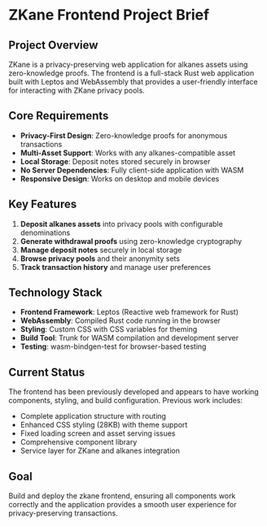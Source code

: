 # ZKane Frontend Project Brief

## Project Overview
ZKane is a privacy-preserving web application for alkanes assets using zero-knowledge proofs. The frontend is a full-stack Rust web application built with Leptos and WebAssembly that provides a user-friendly interface for interacting with ZKane privacy pools.

## Core Requirements
- **Privacy-First Design**: Zero-knowledge proofs for anonymous transactions
- **Multi-Asset Support**: Works with any alkanes-compatible asset
- **Local Storage**: Deposit notes stored securely in browser
- **No Server Dependencies**: Fully client-side application with WASM
- **Responsive Design**: Works on desktop and mobile devices

## Key Features
1. **Deposit alkanes assets** into privacy pools with configurable denominations
2. **Generate withdrawal proofs** using zero-knowledge cryptography
3. **Manage deposit notes** securely in local storage
4. **Browse privacy pools** and their anonymity sets
5. **Track transaction history** and manage user preferences

## Technology Stack
- **Frontend Framework**: Leptos (Reactive web framework for Rust)
- **WebAssembly**: Compiled Rust code running in the browser
- **Styling**: Custom CSS with CSS variables for theming
- **Build Tool**: Trunk for WASM compilation and development server
- **Testing**: wasm-bindgen-test for browser-based testing

## Current Status
The frontend has been previously developed and appears to have working components, styling, and build configuration. Previous work includes:
- Complete application structure with routing
- Enhanced CSS styling (28KB) with theme support
- Fixed loading screen and asset serving issues
- Comprehensive component library
- Service layer for ZKane and alkanes integration

## Goal
Build and deploy the zkane frontend, ensuring all components work correctly and the application provides a smooth user experience for privacy-preserving transactions.